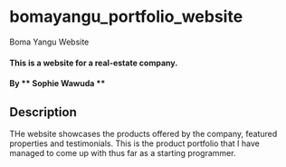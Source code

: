 # bomayangu_portfolio_website
Boma Yangu Website
#### This is a website for a real-estate company.
#### By ** Sophie Wawuda **
## Description
THe website showcases the products offered by the company, featured properties and testimonials.
This is the product portfolio that I have managed to come up with thus far as a starting programmer.
